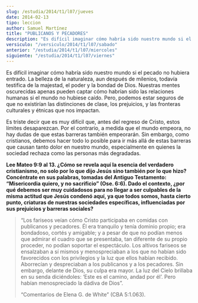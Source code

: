 ```yaml
---
slug: /estudia/2014/t1/l07/jueves
date: 2014-02-13
tipo: leccion
author: Samuel Martínez
title: "PUBLICANOS Y PECADORES"
description: "Es difícil imaginar cómo habría sido nuestro mundo si el pecado no hubiera  entrado. La belleza de la naturaleza, aun después de milenios, todavía  testifica de la majestad, el poder y la bondad de Dios. Nuestras mentes  oscurecidas apenas pueden captar cómo habrían sido las r..."
versiculo: "/versiculo/2014/t1/l07/sabado"
anterior: "/estudia/2014/t1/l07/miercoles"
siguiente: "/estudia/2014/t1/l07/viernes"
---
```


Es difícil imaginar cómo habría sido nuestro mundo si el pecado no hubiera entrado. La belleza de la naturaleza, aun después de milenios, todavía testifica de la majestad, el poder y la bondad de Dios. Nuestras mentes oscurecidas apenas pueden captar cómo habrían sido las relaciones humanas si el mundo no hubiese caído. Pero, podemos estar seguros de que no existirían las distinciones de clase, los prejuicios, y las fronteras culturales y étnicas que nos impactan.

Es triste decir que es muy difícil que, antes del regreso de Cristo, estos límites desaparezcan. Por el contrario, a medida que el mundo empeora, no hay dudas de que estas barreras también empeorarán. Sin embargo, como cristianos, debemos hacer todo lo posible para ir más allá de estas barreras que causan tanto dolor en nuestro mundo, especialmente en quienes la sociedad rechaza como las personas más degradadas.

**Lee Mateo 9:9 al 13. ¿Cómo se revela aquí la esencia del verdadero cristianismo, no solo por lo que dijo Jesús sino también por lo que hizo? Concéntrate en sus palabras, tomadas del Antiguo Testamento: “Misericordia quiero, y no sacrificio” (Ose. 6:6). Dado el contexto, ¿por qué debemos ser muy cuidadosos para no llegar a ser culpables de la misma actitud que Jesús condenó aquí, ya que todos somos, hasta cierto punto, criaturas de nuestras sociedades específicas, influenciadas por sus prejuicios y barreras sociales?**

> “Los fariseos veían cómo Cristo participaba en comidas con publicanos y pecadores. Él era tranquilo y tenía dominio propio; era bondadoso, cortés y amigable; y a pesar de que no podían menos que admirar el cuadro que se presentaba, tan diferente de su propio proceder, no podían soportar el espectáculo. Los altivos fariseos se ensalzaban a sí mismos y menospreciaban a los que no habían sido favorecidos con los privilegios y la luz que ellos habían recibido. Aborrecían y despreciaban a los publicanos y a los pecadores. Sin embargo, delante de Dios, su culpa era mayor. La luz del Cielo brillaba en su senda diciéndoles: ‘Este es el camino, andad por él’. Pero habían menospreciado la dádiva de Dios”.
>
> “Comentarios de Elena G. de White” (CBA 5:1.063).
